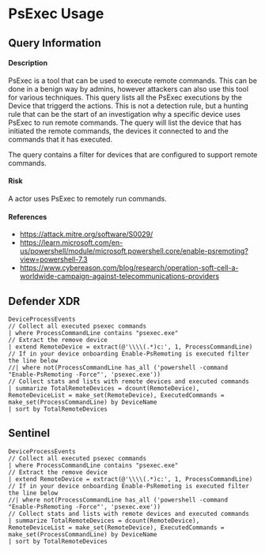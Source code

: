 # PsExec Usage

## Query Information

#### Description
PsExec is a tool that can be used to execute remote commands. This can be done in a benign way by admins, however attackers can also use this tool for various techniques. This query lists all the PsExec executions by the Device that triggerd the actions. This is not a detection rule, but a hunting rule that can be the start of an investigation why a specific device uses PsExec to run remote commands. The query will list the device that has initiated the remote commands, the devices it connected to and the commands that it has executed. 

The query contains a filter for devices that are configured to support remote commands. 

#### Risk
A actor uses PsExec to remotely run commands.

#### References
- https://attack.mitre.org/software/S0029/
- https://learn.microsoft.com/en-us/powershell/module/microsoft.powershell.core/enable-psremoting?view=powershell-7.3
- https://www.cybereason.com/blog/research/operation-soft-cell-a-worldwide-campaign-against-telecommunications-providers

## Defender XDR
```
DeviceProcessEvents
// Collect all executed psexec commands
| where ProcessCommandLine contains "psexec.exe"
// Extract the remove device
| extend RemoteDevice = extract(@'\\\\(.*)c:', 1, ProcessCommandLine)
// If in your device onboarding Enable-PsRemoting is executed filter the line below
//| where not(ProcessCommandLine has_all ('powershell -command "Enable-PsRemoting -Force"', 'psexec.exe'))
// Collect stats and lists with remote devices and executed commands
| summarize TotalRemoteDevices = dcount(RemoteDevice), RemoteDeviceList = make_set(RemoteDevice), ExecutedCommands = make_set(ProcessCommandLine) by DeviceName
| sort by TotalRemoteDevices
```

## Sentinel
```
DeviceProcessEvents
// Collect all executed psexec commands
| where ProcessCommandLine contains "psexec.exe"
// Extract the remove device
| extend RemoteDevice = extract(@'\\\\(.*)c:', 1, ProcessCommandLine)
// If in your device onboarding Enable-PsRemoting is executed filter the line below
//| where not(ProcessCommandLine has_all ('powershell -command "Enable-PsRemoting -Force"', 'psexec.exe'))
// Collect stats and lists with remote devices and executed commands
| summarize TotalRemoteDevices = dcount(RemoteDevice), RemoteDeviceList = make_set(RemoteDevice), ExecutedCommands = make_set(ProcessCommandLine) by DeviceName
| sort by TotalRemoteDevices
```
